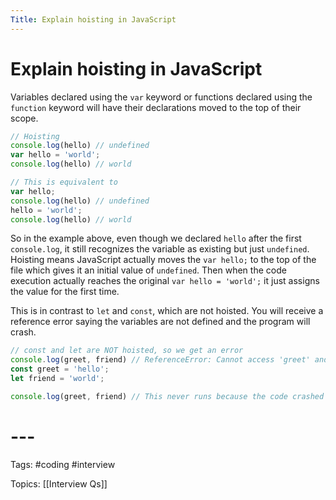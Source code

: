 ```yaml
---
Title: Explain hoisting in JavaScript
---
```


# Explain hoisting in JavaScript

Variables declared using the `var` keyword or functions declared using the `function` keyword will have their declarations moved to the top of their scope.

```javascript
// Hoisting
console.log(hello) // undefined
var hello = 'world';
console.log(hello) // world

// This is equivalent to
var hello;
console.log(hello) // undefined
hello = 'world';
console.log(hello) // world
```

So in the example above, even though we declared `hello` after the first `console.log`, it still recognizes the variable as existing but just `undefined`. Hoisting means JavaScript actually moves the `var hello;` to the top of the file which gives it an initial value of `undefined`. Then when the code execution actually reaches the original `var hello = 'world';` it just assigns the value for the first time.

This is in contrast to `let` and `const`, which are not hoisted. You will receive a reference error saying the variables are not defined and the program will crash.

```javascript
// const and let are NOT hoisted, so we get an error
console.log(greet, friend) // ReferenceError: Cannot access 'greet' and 'friend' before initialization
const greet = 'hello';
let friend = 'world';

console.log(greet, friend) // This never runs because the code crashed with an error
```

# ---

Tags: #coding #interview

Topics: [[Interview Qs]]


